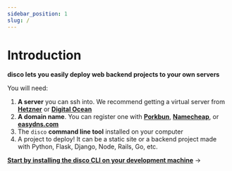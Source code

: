 ```yaml
---
sidebar_position: 1
slug: /
---
```


# Introduction

**disco lets you easily deploy web backend projects to your own servers**

You will need:
1. **A server** you can ssh into. We recommend getting a virtual server from **[Hetzner](https://www.hetzner.com/cloud/)** or **[Digital Ocean](https://www.digitalocean.com/)**
2. **A domain name**. You can register one with **[Porkbun](https://porkbun.com/)**, **[Namecheap](https://www.namecheap.com/)**, or **[easydns.com](https://easydns.com/)**
3. The `disco` **command line tool** installed on your computer
4. A project to deploy! It can be a static site or a backend project made with Python, Flask, Django, Node, Rails, Go, etc.

**[Start by installing the disco CLI on your development machine](/get-started/install-the-cli)** →